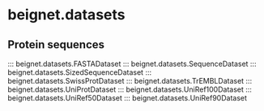 # beignet.datasets

## Protein sequences

::: beignet.datasets.FASTADataset
::: beignet.datasets.SequenceDataset
::: beignet.datasets.SizedSequenceDataset
::: beignet.datasets.SwissProtDataset
::: beignet.datasets.TrEMBLDataset
::: beignet.datasets.UniProtDataset
::: beignet.datasets.UniRef100Dataset
::: beignet.datasets.UniRef50Dataset
::: beignet.datasets.UniRef90Dataset
